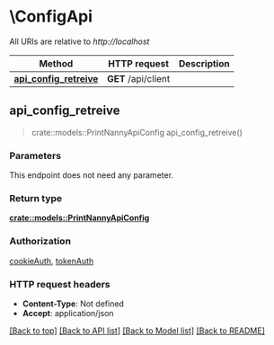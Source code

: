 # \ConfigApi

All URIs are relative to *http://localhost*

Method | HTTP request | Description
------------- | ------------- | -------------
[**api_config_retreive**](ConfigApi.md#api_config_retreive) | **GET** /api/client | 



## api_config_retreive

> crate::models::PrintNannyApiConfig api_config_retreive()


### Parameters

This endpoint does not need any parameter.

### Return type

[**crate::models::PrintNannyApiConfig**](PrintNannyApiConfig.md)

### Authorization

[cookieAuth](../README.md#cookieAuth), [tokenAuth](../README.md#tokenAuth)

### HTTP request headers

- **Content-Type**: Not defined
- **Accept**: application/json

[[Back to top]](#) [[Back to API list]](../README.md#documentation-for-api-endpoints) [[Back to Model list]](../README.md#documentation-for-models) [[Back to README]](../README.md)

